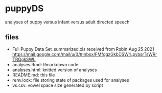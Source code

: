 # puppyDS
analyses of puppy versus infant versus adult directed speech

## files
- Full Puppy Data Set_summarized.xls received from Robin Aug 25 2021 https://mail.google.com/mail/u/0/#inbox/FMfcgzGkbDSWrLpvbsrTsWRrTRQgkSWL
- analyses.Rmd: Rmarkdown code- analyses.html: knitted version of analyses- README.md: this file- renv.lock: file storing state of packages used for analyses- vs.csv: vowel space size generated by script